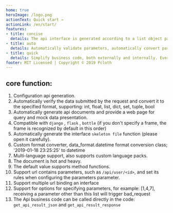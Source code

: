 ```yaml
---
home: true
heroImage: /logo.png
actionText: Quick start →
actionLink: /en/start/
features:
- title: concise
  details: The api interface is generated according to a list object parameter table.
- title: auto
  details: Automatically validate parameters, automatically convert parameter formats, auto-generate documents, and mock tools
- title: quick
  details: Simplify business code, both externally and internally. Everything is only for less work overtime.
footer: MIT Licensed | Copyright © 2019 Pcloth
---
```


## **core function:**
1. Configuration api generation.
2. Automatically verify the data submitted by the request and convert it to the specified format, supporting: int, float, list, dict, set, tuple, bool
3. Automatically generate api documents and provide a web page for query and mock data presentation.
4. Compatible with `django` , `flask` , `bottle` (if you don't specify a frame, the frame is recognized by default in this order)
5. Automatically generate the interface `skeleton file` function (please open it carefully).
6. Custom format converter, data_format.datetime format conversion class; '2019-01-18 23:25:25' to datetime
7. Multi-language support, also supports custom language packs.
8. The document is hot and heavy.
9. The default value supports method functions.
10. Support url contains parameters, such as `/api/user/<id>`, and set its rules when configuring the parameters parameter.
11. Support multiple url binding an interface
12. Support for options for specifying parameters, for example: [1,4,7], receiving a parameter other than this list will trigger bad_request
13. The Api business code can be called directly in the code: `get_api_result_json` and `get_api_result_response`
